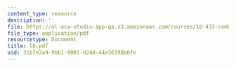 ```yaml
---
content_type: resource
description: ''
file: https://ol-ocw-studio-app-qa.s3.amazonaws.com/courses/18-433-combinatorial-optimization-fall-2003/31b7e2a99bb19001d24d44a36198b6fe_l6.pdf
file_type: application/pdf
resourcetype: Document
title: l6.pdf
uid: 31b7e2a9-9bb1-9001-d24d-44a36198b6fe
---
```

